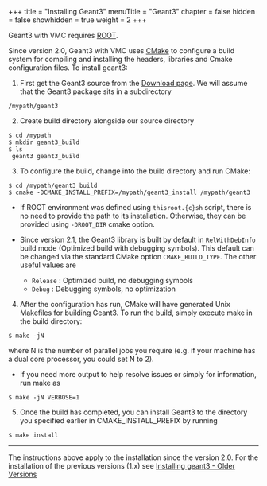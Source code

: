 +++
title = "Installing Geant3"
menuTitle = "Geant3"
chapter = false
hidden = false
showhidden = true
weight = 2
+++

Geant3 with VMC requires [ROOT](https://root.cern.ch/).

Since version 2.0, Geant3 with VMC uses [CMake](https://cmake.org/) to configure a build system for compiling and installing the headers, libraries and Cmake configuration files. To install geant3:

1. First get the Geant3 source from the [Download page](/download/geant3). We will assume that the Geant3 package sits in a subdirectory
```
/mypath/geant3
```

2. Create build directory alongside our source directory
```
$ cd /mypath
$ mkdir geant3_build
$ ls
 geant3 geant3_build    
```

3. To configure the build, change into the build directory and run CMake:
```
$ cd /mypath/geant3_build 
$ cmake -DCMAKE_INSTALL_PREFIX=/mypath/geant3_install /mypath/geant3
```
  - If ROOT environment was defined using <code>thisroot.{c}sh</code> script, there is no need to provide the path to its installation. Otherwise, they can be provided using <code>-DROOT_DIR</code> cmake option.

  - Since version 2.1, the Geant3 library is built by default in <code>RelWithDebInfo</code> build mode (Optimized build with debugging symbols). This default can be changed via the standard CMake option <code>CMAKE_BUILD_TYPE</code>. The other useful values are <br>
      - <code>Release</code> : Optimized build, no debugging symbols <br>
      - <code>Debug</code> : Debugging symbols, no optimization <br>

4. After the configuration has run, CMake will have generated Unix Makefiles for building Geant3. To run the build, simply execute make in the build directory:
```
$ make -jN
```
where N is the number of parallel jobs you require (e.g. if your machine has a dual core processor, you could set N to 2).

  - If you need more output to help resolve issues or simply for information, run make as
```
$ make -jN VERBOSE=1
```

5. Once the build has completed, you can install Geant3 to the directory you specified earlier in CMAKE_INSTALL_PREFIX by running
```
$ make install
```

<hr>

The instructions above apply to the installation since the version 2.0. For the installation of the previous versions (1.x) see [Installing geant3 - Older Versions](geant3-old)

